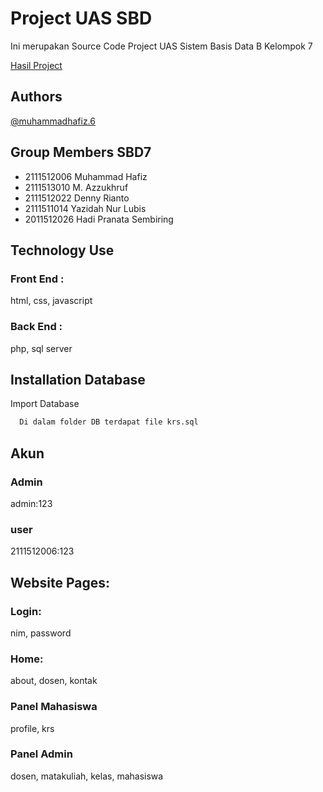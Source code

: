 
# Project UAS SBD
Ini merupakan Source Code Project UAS Sistem Basis Data B Kelompok 7

[Hasil Project](https://sbd7.000webhostapp.com/)


## Authors

[@muhammadhafiz.6](https://instagram.com/muhammadhafiz.6)

## Group Members SBD7
- 2111512006 Muhammad Hafiz
- 2111513010 M. Azzukhruf
- 2111512022 Denny Rianto
- 2111511014 Yazidah Nur Lubis
- 2011512026 Hadi Pranata Sembiring
## Technology Use
### Front End :
html, css, javascript

### Back End :
php, sql server

## Installation Database

Import Database

```bash
  Di dalam folder DB terdapat file krs.sql
```
    
## Akun
### Admin
admin:123

### user
2111512006:123

## Website Pages:
### Login:
nim, password
### Home:
about, dosen, kontak
### Panel Mahasiswa
profile, krs
### Panel Admin
dosen, matakuliah, kelas, mahasiswa
